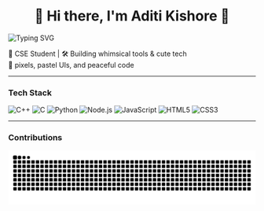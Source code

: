 <!-- 🐣 Intro -->
<h1 align="center">🌼 Hi there, I'm Aditi Kishore 🌼</h1>
<p align="left">
  <img src="https://readme-typing-svg.demolab.com?font=Fira+Code&size=20&duration=2000&pause=1000&color=dd79d9&center=true&vCenter=true&width=435&lines=I+code+cool+things+in+Python+%F0%9F%90%8D;I+design+assistants+like+ZORA+%F0%9F%A4%96;Building+fun+and+friendly+UIs+%F0%9F%92%83" alt="Typing SVG" />
</p>
<p align="left">
  🍓 CSE Student | 🛠️ Building whimsical tools & cute tech<br>
  🧁 pixels, pastel UIs, and peaceful code
</p>

---

### Tech Stack 
<p>
  <img src="https://img.icons8.com/?size=48&id=2T6TKY6whzgV&format=png&color=000000" title="C++"/>
  <img src="https://img.icons8.com/?size=48&id=40670&format=png&color=000000" title="C"/>
  <img src="https://img.icons8.com/color/48/python.png" title="Python"/>
  <img src="https://img.icons8.com/color/48/nodejs.png" title="Node.js"/>
  <img src="https://img.icons8.com/color/48/javascript.png" title="JavaScript"/>
  <img src="https://img.icons8.com/color/48/html-5.png" title="HTML5"/>
  <img src="https://img.icons8.com/color/48/css3.png" title="CSS3"/>

</p>

---

### Contributions
<picture>
  <source media="(prefers-color-scheme: dark)" srcset="https://raw.githubusercontent.com/Adtkre/Adtkre/output/github-contribution-grid-snake-dark.svg" />
  <source media="(prefers-color-scheme: light)" srcset="https://raw.githubusercontent.com/Adtkre/Adtkre/output/github-contribution-grid-snake.svg" />
  <img alt="Pastel Snake Contribution Graph" src="https://raw.githubusercontent.com/Adtkre/Adtkre/output/github-contribution-grid-snake.svg" />
</picture>
